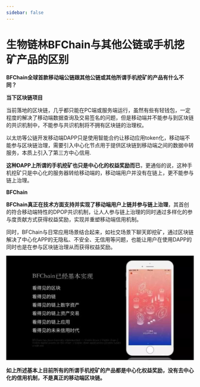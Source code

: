 ```yaml
---
sidebar: false
---
```


# 生物链林BFChain与其他公链或手机挖矿产品的区别

**BFChain全球首款移动端公链跟其他公链或其他所谓手机挖矿的产品有什么不同？**  

**当下区块链项目**

当前落地的区块链，几乎都只能在PC端或服务端运行，虽然有些有轻钱包，一定程度的解决了移动端数据查询及交易签名的问题，但是移动端并不能参与到区块链的共识机制中，不能参与共识机制将不拥有区块链的治理权。

以太坊等公链开发移动端DAPP只是使用智能合约让移动应用token化，移动端不能参与区块链治理，需要引入中心化节点用于提供区块链到移动端之间的数据中转服务，本质上引入了第三方中心信用.

**这种DAPP上所谓的手机挖矿也只是中心化的权益奖励而已**，更通俗的说，这种手机挖矿只是中心化的服务器转给移动端的，移动端用户并没有在链上，更不能参与链上治理。

**BFChain**

**BFChain真正在技术方面支持并实现了移动端用户上链并参与链上治理**，其首创的符合移动端特性的DPOP共识机制，让人人参与链上治理的同时通过多样化的参与度贡献方式获得权益奖励，实现并重塑移动端信用机制。

同时，BFChain与日常应用场景结合起来，如社交场景下聊天即挖矿，通过区块链解决了中心化APP的无隐私、不安全、无信用等问题，也能让用户在使用DAPP的同时也是在参与区块链治理从而获得权益奖励。

![QQ浏览器截图20190130133713.png](./image//08-01.png "1548826691789005114.png")

**如上所述基本上目前所有的所谓手机挖矿的产品都是中心化权益奖励，没有去中心化的信用机制，不是真正的移动端区块链。**
